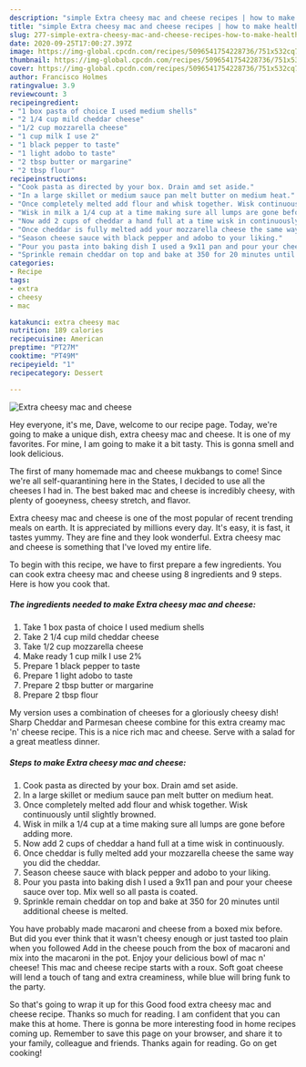 ```yaml
---
description: "simple Extra cheesy mac and cheese recipes | how to make healthy Extra cheesy mac and cheese"
title: "simple Extra cheesy mac and cheese recipes | how to make healthy Extra cheesy mac and cheese"
slug: 277-simple-extra-cheesy-mac-and-cheese-recipes-how-to-make-healthy-extra-cheesy-mac-and-cheese
date: 2020-09-25T17:00:27.397Z
image: https://img-global.cpcdn.com/recipes/5096541754228736/751x532cq70/extra-cheesy-mac-and-cheese-recipe-main-photo.jpg
thumbnail: https://img-global.cpcdn.com/recipes/5096541754228736/751x532cq70/extra-cheesy-mac-and-cheese-recipe-main-photo.jpg
cover: https://img-global.cpcdn.com/recipes/5096541754228736/751x532cq70/extra-cheesy-mac-and-cheese-recipe-main-photo.jpg
author: Francisco Holmes
ratingvalue: 3.9
reviewcount: 3
recipeingredient:
- "1 box pasta of choice I used medium shells"
- "2 1/4 cup mild cheddar cheese"
- "1/2 cup mozzarella cheese"
- "1 cup milk I use 2"
- "1 black pepper to taste"
- "1 light adobo to taste"
- "2 tbsp butter or margarine"
- "2 tbsp flour"
recipeinstructions:
- "Cook pasta as directed by your box. Drain amd set aside."
- "In a large skillet or medium sauce pan melt butter on medium heat."
- "Once completely melted add flour and whisk together. Wisk continuously until slightly browned."
- "Wisk in milk a 1/4 cup at a time making sure all lumps are gone before adding more."
- "Now add 2 cups of cheddar a hand full at a time wisk in continuously."
- "Once cheddar is fully melted add your mozzarella cheese the same way you did the cheddar."
- "Season cheese sauce with black pepper and adobo to your liking."
- "Pour you pasta into baking dish I used a 9x11 pan and pour your cheese sauce over top. Mix well so all pasta is coated."
- "Sprinkle remain cheddar on top and bake at 350 for 20 minutes until additional cheese is melted."
categories:
- Recipe
tags:
- extra
- cheesy
- mac

katakunci: extra cheesy mac 
nutrition: 189 calories
recipecuisine: American
preptime: "PT27M"
cooktime: "PT49M"
recipeyield: "1"
recipecategory: Dessert

---
```



![Extra cheesy mac and cheese](https://img-global.cpcdn.com/recipes/5096541754228736/751x532cq70/extra-cheesy-mac-and-cheese-recipe-main-photo.jpg)

Hey everyone, it's me, Dave, welcome to our recipe page. Today, we're going to make a unique dish, extra cheesy mac and cheese. It is one of my favorites. For mine, I am going to make it a bit tasty. This is gonna smell and look delicious.

The first of many homemade mac and cheese mukbangs to come! Since we&#39;re all self-quarantining here in the States, I decided to use all the cheeses I had in. The best baked mac and cheese is incredibly cheesy, with plenty of gooeyness, cheesy stretch, and flavor.

Extra cheesy mac and cheese is one of the most popular of recent trending meals on earth. It is appreciated by millions every day. It's easy, it is fast, it tastes yummy. They are fine and they look wonderful. Extra cheesy mac and cheese is something that I've loved my entire life.


To begin with this recipe, we have to first prepare a few ingredients. You can cook extra cheesy mac and cheese using 8 ingredients and 9 steps. Here is how you cook that.

<!--inarticleads1-->

##### The ingredients needed to make Extra cheesy mac and cheese:

1. Take 1 box pasta of choice I used medium shells
1. Take 2 1/4 cup mild cheddar cheese
1. Take 1/2 cup mozzarella cheese
1. Make ready 1 cup milk I use 2%
1. Prepare 1 black pepper to taste
1. Prepare 1 light adobo to taste
1. Prepare 2 tbsp butter or margarine
1. Prepare 2 tbsp flour


My version uses a combination of cheeses for a gloriously cheesy dish! Sharp Cheddar and Parmesan cheese combine for this extra creamy mac &#39;n&#39; cheese recipe. This is a nice rich mac and cheese. Serve with a salad for a great meatless dinner. 

<!--inarticleads2-->

##### Steps to make Extra cheesy mac and cheese:

1. Cook pasta as directed by your box. Drain amd set aside.
1. In a large skillet or medium sauce pan melt butter on medium heat.
1. Once completely melted add flour and whisk together. Wisk continuously until slightly browned.
1. Wisk in milk a 1/4 cup at a time making sure all lumps are gone before adding more.
1. Now add 2 cups of cheddar a hand full at a time wisk in continuously.
1. Once cheddar is fully melted add your mozzarella cheese the same way you did the cheddar.
1. Season cheese sauce with black pepper and adobo to your liking.
1. Pour you pasta into baking dish I used a 9x11 pan and pour your cheese sauce over top. Mix well so all pasta is coated.
1. Sprinkle remain cheddar on top and bake at 350 for 20 minutes until additional cheese is melted.


You have probably made macaroni and cheese from a boxed mix before. But did you ever think that it wasn&#39;t cheesy enough or just tasted too plain when you followed Add in the cheese pouch from the box of macaroni and mix into the macaroni in the pot. Enjoy your delicious bowl of mac n&#39; cheese! This mac and cheese recipe starts with a roux. Soft goat cheese will lend a touch of tang and extra creaminess, while blue will bring funk to the party. 

So that's going to wrap it up for this Good food extra cheesy mac and cheese recipe. Thanks so much for reading. I am confident that you can make this at home. There is gonna be more interesting food in home recipes coming up. Remember to save this page on your browser, and share it to your family, colleague and friends. Thanks again for reading. Go on get cooking!
